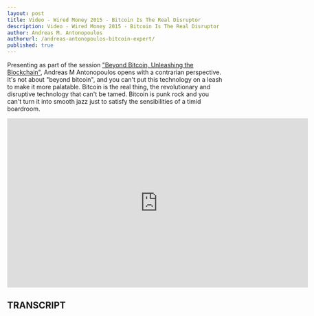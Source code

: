 ```yaml
---
layout: post
title: Video - Wired Money 2015 - Bitcoin Is The Real Disruptor
description: Video - Wired Money 2015 - Bitcoin Is The Real Disruptor
author: Andreas M. Antonopoulos
authorurl: /andreas-antonopoulos-bitcoin-expert/
published: true
---
```


<p>Presenting as part of the session <a href="/video-bitcoin-beyond-national-money/">"Beyond Bitcoin, Unleashing the Blockchain"</a>, Andreas M Antonopoulos opens with a contrarian perspective. It's not about "beyond bitcoin", and you can't put this technology on a leash to make it more palatable. Bitcoin is the real thing, the revolutionary and disruptive technology that can't be tamed. Bitcoin is punk rock and you can't turn it into smooth jazz just to satisfy the sensibilities of a timid boardroom.</p>

<center><iframe width="700" height="394" src="https://www.youtube.com/embed/_0mykANOMGQ?list=PLPQwGV1aLnTthcG265_FYSaV24hFScvC0" frameborder="0" allowfullscreen></iframe></center>

<h2>TRANSCRIPT</h2>
